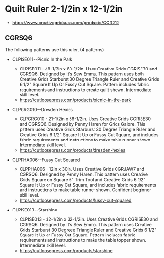 # Quilt Ruler 2-1/2in x 12-1/2in
* https://www.creativegridsusa.com/products/CGR212

## CGRSQ6

The following patterns use this ruler, (4 patterns)

* CLPISE011--Picnic In the Park
	* CLPISE011 - 48-1/2in x 60-1/2in. Uses Creative Grids CGRISE30 and CGRSQ6. Designed by It's Sew Emma. This pattern uses both Creative Grids Starburst 30 Degree Triangle Ruler and Creative Grids 6 1/2" Square It Up Or Fussy Cut Square. Pattern includes fabric requirements and instructions to create quilt shown. Intermediate skill level.
	* https://cutloosepress.com/products/picnic-in-the-park


* CLPGRG010--Dresden Hexies
	* CLPGRG010 - 21-1/2in x 36-1/2in. Uses Creative Grids CGRISE30 and CGRSQ6. Designed by Penny Haren for Grids Galore. This pattern uses Creative Grids Starburst 30 Degree Triangle Ruler and Creative Grids 6 1/2" Square It Up or Fussy Cut Square, and includes fabric requirements and instructions to make table runner shown. Intermediate skill level.
	* https://cutloosepress.com/products/dresden-hexies


* CLPPHA006--Fussy Cut Squared
	* CLPPHA006 - 12in x 30in. Uses Creative Grids CGRJAW7 and CGRSQ6. Designed by Penny Haren. This pattern uses Creative Grids Square on Square 6" Trim Tool and Creative Grids 6 1/2" Square It Up or Fussy Cut Square, and includes fabric requirements and instructions to make table runner shown. Confident beginner skill level.
	* https://cutloosepress.com/products/fussy-cut-squared


* CLPISE013--Starshine
	* CLPISE013 - 32-1/2in x 32-1/2in. Uses Creative Grids CGRISE30 and CGRSQ6. Designed by It's Sew Emma. This pattern uses Creative Grids Starburst 30 Degreee Triangle Ruler and Creative Grids 6 1/2" Square It Up or Fussy Cut Square. Pattern includes fabric requirements and instructions to make the table topper shown. Intermediate skill level.
	* https://cutloosepress.com/products/starshine

